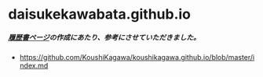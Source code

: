 # daisukekawabata.github.io

##### [履歴書ページ](./index.md)の作成にあたり、参考にさせていただきました。
* https://github.com/KoushiKagawa/koushikagawa.github.io/blob/master/index.md